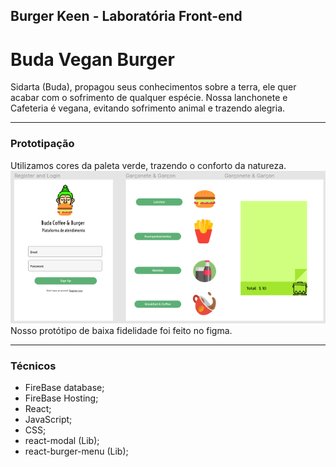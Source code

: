 ## Burger Keen - Laboratória Front-end 

# Buda Vegan Burger
Sidarta (Buda), propagou seus conhecimentos sobre a terra, ele quer acabar com o sofrimento de qualquer espécie. 
Nossa lanchonete e Cafeteria é vegana, evitando sofrimento animal e trazendo alegria.

***

### Prototipação
Utilizamos cores da paleta verde, trazendo o conforto da natureza. 
![](./figma.png)
Nosso protótipo de baixa fidelidade foi feito no figma.
***

### Técnicos 
* FireBase database;
* FireBase Hosting;
* React;
* JavaScript;
* CSS;
* react-modal (Lib);
* react-burger-menu (Lib);

